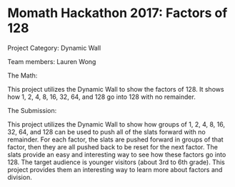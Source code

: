 # Momath Hackathon 2017: Factors of 128

Project Category: Dynamic Wall

Team members: Lauren Wong

The Math:

This project utilizes the Dynamic Wall to show the factors of 128. It shows how 1, 2, 4, 8, 16, 32, 64, and 128 go into 128 with no remainder.

The Submission:

This project utilizes the Dynamic Wall to show how groups of 1, 2, 4, 8, 16, 32, 64, and 128 can be used to push all of the slats forward with no remainder. For each factor, the slats are pushed forward in groups of that factor, then they are all pushed back to be reset for the next factor. The slats provide an easy and interesting way to see how these factors go into 128. The target audience is younger visitors (about 3rd to 6th grade). This project provides them an interesting way to learn more about factors and division.
